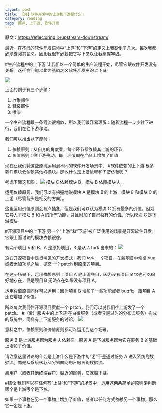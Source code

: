 ```yaml
---
layout: post
title: 【译】软件开发中的上游和下游是什么？
category: reading
tags: 翻译, 上下游, 软件开发
---
```


原文：<https://reflectoring.io/upstream-downstream/>

最近，在不同的软件开发语境中“上游”和“下游”的定义上我跌倒了几次。每次我都必须查阅其含义。因此我很有必要把它写下来以让我掌握牢固。

#生产流程中的上下游
让我们以一个简单的生产流程开始，尽管它跟软件开发没有关系，这样我们能以此为基础定义软件开发中的上下游。

![](https://reflectoring.io/assets/images/posts/upstream-downstream/production.png)

上面的例子有三个步骤：
1. 收集部件
2. 组装部件
3. 喷漆

一个生产流程跟一条河流很相似，所以我们很容易理解：随着流程一步步往下进行，我们在往下游移动。

我们可以推出以下原则：
1. 依赖原则：从自身的角度看，每个环节都依赖其上游的环节
2. 价值原则：往下游移动，每一环节都在产品上增加了价值

现在让我们将这些原则运用到不同的软件开发场景中。
#软件依赖的上下游
很多软件模块会依赖其他的模块。那么什么是上游依赖和下游依赖呢？

考虑下面这张图：
![](https://reflectoring.io/assets/images/posts/upstream-downstream/dependencies.png)
模块 C 依赖模块 B，模块 B 依赖模块 A。

运用依赖原则，我们可以有把握地说模块 A 是模块 B 的上游，模块 B 和模块 C 的上游（尽管箭头是相反的方向）。

这里运用价值原则会有点抽象，但是我们可以认为模块 C 拥有最多的价值，因为它导入了模块 B 和 A 的所有功能，并且附加了自己独有的价值。所以模块 C 是下游模块。

#开源项目中的上下游
另一个“上游”和“下游”被广泛使用的场景是开源软件开发。它跟上面讨论的模块依赖很像。

有两个项目 A 和 B，A 是原始项目，B 是从 A  fork 出来的：
![](https://reflectoring.io/assets/images/posts/upstream-downstream/fork.png)

这在开源项目中是很常见的开发模式：我们 fork 一个项目，在新项目中修复 bug 或者添加功能之后，提交一个 patch 到原来的项目。

在这个场景下，运用依赖原则：项目 A 是上游项目，因为没有项目 B 它也可以很好地存在，但是项目 B 无法存在如果没有项目 A。

运用价值原则同样可以运用：因为项目 B 增加了一些功能或者 bugfix，跟项目 A 比它增加了价值。

所以每次我们往开源项目贡献一个 patch，我们可以说我们往上游发了一个 patch。
#（微）服务中的上下游
在由微服务（或者只是过时的分布式服务）构成的系统中，同样有上下游服务的讨论。
![](https://reflectoring.io/assets/images/posts/upstream-downstream/services.png)

意料之中，依赖原则和价值原则都可以运用到这个场景。

服务 B 是上游服务因为服务 A 依赖它。服务 A 是下游服务因为它在服务 B 的基础上增加了价值。

请注意这里讨论的什么是上游什么是下游中的“游”不是通过服务 A 进入系统的数据流，而是从系统核心部分到面向用户服务的数据流。

离用户（或者其他终端客户）越近的服务，它就越下游。

#结论
我们可以在任何有“上游”和“下游”的场景中，运用这两条简单的原则来判断哪个是上游哪个是下游。

如果一个事物在另一个事物上增加了价值，或者以任何方式依赖另一个事物，那么它一定是下游。
